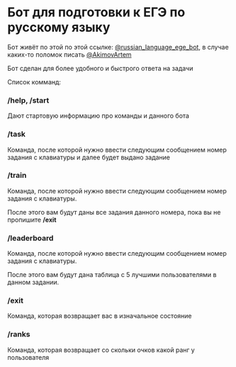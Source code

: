 # Бот для подготовки к ЕГЭ по русскому языку

Бот живёт по этой по этой ссылке: [@russian_language_ege_bot](t.me/russian_language_ege_bot), в случае каких-то
поломок писать [@AkimovArtem](t.me/AkimovArtem)

Бот сделан для более удобного и быстрого ответа
на задачи

Список комманд:

### **/help, /start**  

Дают стартовую информацию про команды и данного бота

### **/task**

Команда, после которой нужно ввести 
следующим сообщением номер задания с клавиатуры и далее будет выдано задание

### **/train**

Команда, после которой нужно ввести
следующим сообщением номер задания с клавиатуры. 

После этого вам будут даны все задания данного номера, пока вы не пропишите **/exit**

### **/leaderboard**

Команда, после которой нужно ввести
следующим сообщением номер задания с клавиатуры.

После этого вам будут дана таблица с 5 лучшими пользователями в данном задании.

### **/exit**

Команда, которая возвращает вас в изначальное состояние

### **/ranks**

Команда, которая возвращает со скольки очков какой ранг у пользователя

